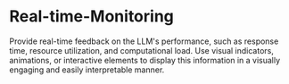 # Real-time-Monitoring

Provide real-time feedback on the LLM's performance, such as response time, resource utilization, and computational load. Use visual indicators, animations, or interactive elements to display this information in a visually engaging and easily interpretable manner.
